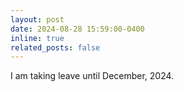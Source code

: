 ```yaml
---
layout: post
date: 2024-08-28 15:59:00-0400
inline: true
related_posts: false
---
```


I am taking leave until December, 2024.
